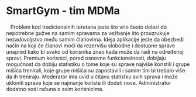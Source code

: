 # SmartGym - tim MDMa

<p>&nbsp;&nbsp;&nbsp;Problem kod tradicionalnih teretana jeste što vrlo često dolazi do nepotrebne gužve na samim spravama za vežbanje što prouzrukuje nezadovoljstvo među samim članovima. Ideja aplikacije jeste da obezbedi način na koji će članovi moći da rezervišu slobodne i dostupne sprave unapred kako bi svako od korisnika znao kada može da radi na određenoj spravi. Premium korisnici, pored osnovne funkcionalnosti, dobijaju mogućnost da dobiju statistiku o tome koje su sprave najviše koristili i grupe mišića trenirali, koje grupe mišića su zapostavili i samim tim bi trebalo više da ih treniraju. Moderator ima uvid u čitavu statistku svih sprava i može ukloniti sprave koje se najmanje koriste ili dodati nove. Administrator dodatno vodi računa o svim korisnicima. </p>
